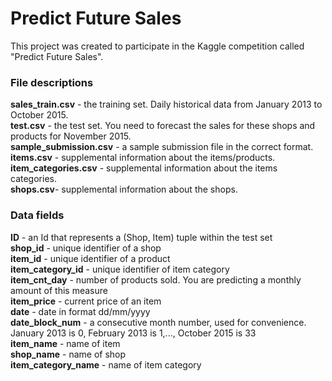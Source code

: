 # Predict Future Sales

This project was created to participate in the Kaggle competition called "Predict Future Sales".

### File descriptions
**sales_train.csv** - the training set. Daily historical data from January 2013 to October 2015.\
**test.csv** - the test set. You need to forecast the sales for these shops and products for November 2015.\
**sample_submission.csv** - a sample submission file in the correct format.\
**items.csv** - supplemental information about the items/products.\
**item_categories.csv**  - supplemental information about the items categories.\
**shops.csv**- supplemental information about the shops.

### Data fields
**ID** - an Id that represents a (Shop, Item) tuple within the test set\
**shop_id** - unique identifier of a shop\
**item_id** - unique identifier of a product\
**item_category_id** - unique identifier of item category\
**item_cnt_day** - number of products sold. You are predicting a monthly amount of this measure\
**item_price** - current price of an item\
**date** - date in format dd/mm/yyyy\
**date_block_num** - a consecutive month number, used for convenience. January 2013 is 0, February 2013 is 1,..., October 2015 is 33\
**item_name** - name of item\
**shop_name** - name of shop\
**item_category_name** - name of item category
